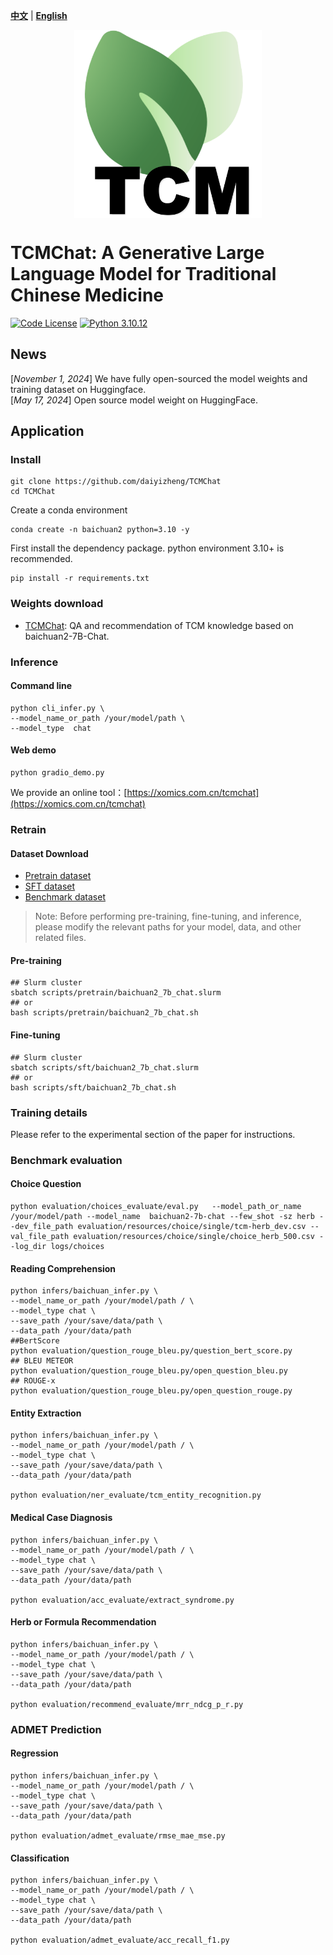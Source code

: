 [**中文**](./README_ZH.md) | [**English**](./README.md)

<p align="center" width="100%">
<a href="https://github.com/daiyizheng/TCMChat" target="_blank"><img src="assets/logo.png" alt="TCMChat" style="width: 25%; min-width: 300px; display: block; margin: auto;"></a>
</p>

# TCMChat: A Generative Large Language Model for Traditional Chinese Medicine

[![Code License](https://img.shields.io/badge/Code%20License-Apache_2.0-green.svg)](https://github.com/SCIR-HI/Huatuo-Llama-Med-Chinese/blob/main/LICENSE) [![Python 3.10.12](https://img.shields.io/badge/python-3.10.12-blue.svg)](https://www.python.org/downloads/release/python-390/)

## News
[*November 1, 2024*] We have fully open-sourced the model weights and training dataset on Huggingface.                   
[*May 17, 2024*] Open source model weight on HuggingFace.                 

## Application

### Install
```shell
git clone https://github.com/daiyizheng/TCMChat
cd TCMChat
```
Create a conda environment
```shell
conda create -n baichuan2 python=3.10 -y
```
First install the dependency package. python environment 3.10+ is recommended.

```shell
pip install -r requirements.txt
```

### Weights download
- [TCMChat](https://huggingface.co/daiyizheng/TCMChat): QA and recommendation of TCM knowledge based on baichuan2-7B-Chat.

### Inference
#### Command line

```
python cli_infer.py \
--model_name_or_path /your/model/path \
--model_type  chat
```

#### Web demo

```
python gradio_demo.py
```

We provide an online tool：[https://xomics.com.cn/tcmchat](https://xomics.com.cn/tcmchat)


### Retrain
#### Dataset Download

- [Pretrain dataset](https://huggingface.co/datasets/ZJUFanLab/TCMChat-dataset-600k) 
- [SFT dataset](https://huggingface.co/datasets/ZJUFanLab/TCMChat-dataset-600k)
- [Benchmark dataset](https://github.com/ZJUFanLab/TCMChat/tree/master/evaluation/resources)


> Note: Before performing pre-training, fine-tuning, and inference, please modify the relevant paths for your model, data, and other related files.
#### Pre-training

```shell
## Slurm cluster
sbatch scripts/pretrain/baichuan2_7b_chat.slurm
## or
bash scripts/pretrain/baichuan2_7b_chat.sh
```

#### Fine-tuning
```shell
## Slurm cluster
sbatch scripts/sft/baichuan2_7b_chat.slurm
## or
bash scripts/sft/baichuan2_7b_chat.sh
```
### Training details

Please refer to the experimental section of the paper for instructions.


### Benchmark evaluation

#### Choice Question
```shell
python evaluation/choices_evaluate/eval.py   --model_path_or_name /your/model/path --model_name  baichuan2-7b-chat --few_shot -sz herb --dev_file_path evaluation/resources/choice/single/tcm-herb_dev.csv --val_file_path evaluation/resources/choice/single/choice_herb_500.csv --log_dir logs/choices
```

#### Reading Comprehension
```shell
python infers/baichuan_infer.py \
--model_name_or_path /your/model/path / \
--model_type chat \
--save_path /your/save/data/path \
--data_path /your/data/path
##BertScore
python evaluation/question_rouge_bleu.py/question_bert_score.py
## BLEU METEOR
python evaluation/question_rouge_bleu.py/open_question_bleu.py
## ROUGE-x
python evaluation/question_rouge_bleu.py/open_question_rouge.py

```

#### Entity Extraction
```shell
python infers/baichuan_infer.py \
--model_name_or_path /your/model/path / \
--model_type chat \
--save_path /your/save/data/path \
--data_path /your/data/path

python evaluation/ner_evaluate/tcm_entity_recognition.py

```

#### Medical Case Diagnosis
```shell
python infers/baichuan_infer.py \
--model_name_or_path /your/model/path / \
--model_type chat \
--save_path /your/save/data/path \
--data_path /your/data/path

python evaluation/acc_evaluate/extract_syndrome.py

```

#### Herb or Formula Recommendation
```shell
python infers/baichuan_infer.py \
--model_name_or_path /your/model/path / \
--model_type chat \
--save_path /your/save/data/path \
--data_path /your/data/path

python evaluation/recommend_evaluate/mrr_ndcg_p_r.py

```
### ADMET Prediction
#### Regression
```shell
python infers/baichuan_infer.py \
--model_name_or_path /your/model/path / \
--model_type chat \
--save_path /your/save/data/path \
--data_path /your/data/path

python evaluation/admet_evaluate/rmse_mae_mse.py

```
#### Classification
```shell
python infers/baichuan_infer.py \
--model_name_or_path /your/model/path / \
--model_type chat \
--save_path /your/save/data/path \
--data_path /your/data/path

python evaluation/admet_evaluate/acc_recall_f1.py

```